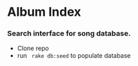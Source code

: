 # Album Index

### Search interface for song database.

- Clone repo
- run ``` rake db:seed``` to populate database


